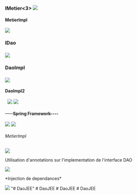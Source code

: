 <h3>IMetier<3>
<img src="Captures/IMetier.png">

<h4>MetierImpl</h4>
<img src="Captures/MetierImpl.png">

<h3>IDao<h3>
<img src="Captures/IDao.png">

<h3>DaoImpl<h3>
<img src="Captures/DaoImpl.png">


<h4>DaoImpl2</h4>
<img src="Captures/DaoImpl2.png" alt="">

<img src="Captures/Presentation.png" alt="">

<img src="Captures/Config.png">

<img src="Captures/Pres2.png">

<h4>----Spring Framework----</h4>
<img src="Captures/appContext.png">

<img src="Captures/PreSpringXML.png">

<h6>MetierImpl</h6>
<img src="Captures/MetierImpl.png">

<p>Utilisation d'annotations sur l'implementation de l'interface DAO</p>
<img src="Captures/DaoImpl.png">

<p>*Injection de dependances*</p>
<img src="Captures/PreSpringAnnotations.png">
"# DaoJEE" 
#   D a o J E E  
 #   D a o J E E  
 #   D a o J E E  
 